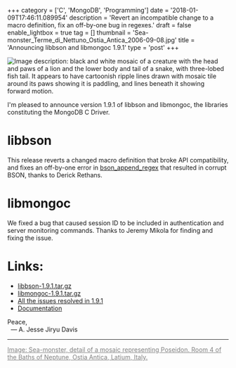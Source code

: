 +++
category = ['C', 'MongoDB', 'Programming']
date = '2018-01-09T17:46:11.089954'
description = 'Revert an incompatible change to a macro definition, fix an off-by-one bug in regexes.'
draft = false
enable_lightbox = true
tag = []
thumbnail = 'Sea-monster_Terme_di_Nettuno_Ostia_Antica_2006-09-08.jpg'
title = 'Announcing libbson and libmongoc 1.9.1'
type = 'post'
+++

![Image description: black and white mosaic of a creature with the head and paws of a lion and the lower body and tail of a snake, with three-lobed fish tail. It appears to have cartoonish ripple lines drawn with mosaic tile around its paws showing it is paddling, and lines beneath it showing forward motion.](Sea-monster_Terme_di_Nettuno_Ostia_Antica_2006-09-08.jpg)

I'm pleased to announce version 1.9.1 of libbson and libmongoc,
the libraries constituting the MongoDB C Driver.

# **libbson**

This release reverts a changed
macro definition that broke API compatibility, and fixes an off-by-one error
in [bson_append_regex](http://mongoc.org/libbson/current/bson_append_regex.html) that resulted in corrupt BSON, thanks to Derick Rethans.

# **libmongoc**

We fixed a bug
that caused session ID to be included in authentication and server monitoring
commands. Thanks to Jeremy Mikola for finding and fixing the issue.

# **Links:**

* [libbson-1.9.1.tar.gz](https://github.com/mongodb/libbson/releases/download/1.9.1/libbson-1.9.1.tar.gz)
* [libmongoc-1.9.1.tar.gz](https://github.com/mongodb/mongo-c-driver/releases/download/1.9.1/mongo-c-driver-1.9.1.tar.gz)
* [All the issues resolved in 1.9.1](https://jira.mongodb.org/issues/?jql=project%3D%22C%20Driver%22%20and%20fixVersion%3D%221.9.1%22)
* [Documentation](http://mongoc.org/)

Peace,<br/>
&nbsp;&nbsp;&mdash; A. Jesse Jiryu Davis

***

<a href="https://commons.wikimedia.org/wiki/File:Sea-monster_Terme_di_Nettuno_Ostia_Antica_2006-09-08.jpg" style="color: gray">Image: Sea-monster, detail of a mosaic representing Poseidon. Room 4 of the Baths of Neptune, Ostia Antica, Latium, Italy.</a>
